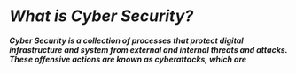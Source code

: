 # ***What is Cyber Security?***
 **_<p>Cyber Security is a collection of processes that protect digital infrastructure and system from external and internal threats and attacks. These offensive actions are known as cyberattacks, which are </p>_** 
